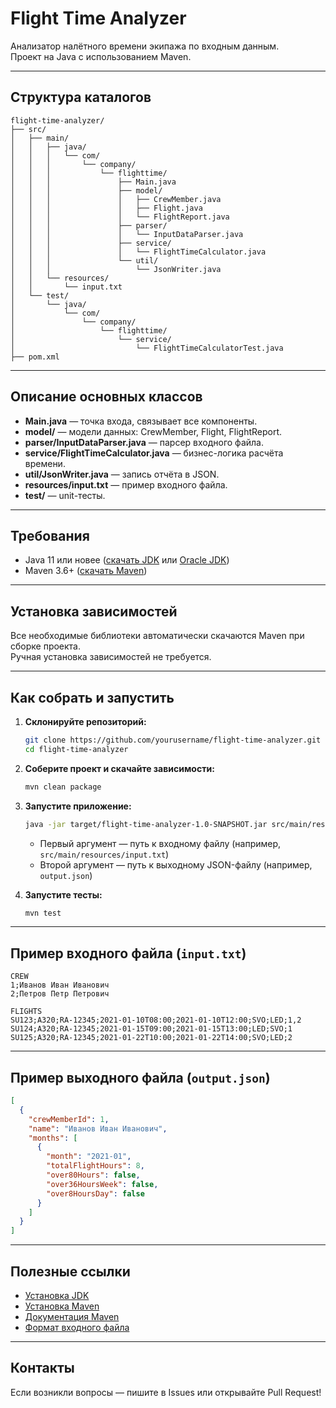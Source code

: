 # Flight Time Analyzer

Анализатор налётного времени экипажа по входным данным.  
Проект на Java с использованием Maven.

---

## Структура каталогов

```
flight-time-analyzer/
├── src/
│   ├── main/
│   │   ├── java/
│   │   │   └── com/
│   │   │       └── company/
│   │   │           └── flighttime/
│   │   │               ├── Main.java
│   │   │               ├── model/
│   │   │               │   ├── CrewMember.java
│   │   │               │   ├── Flight.java
│   │   │               │   └── FlightReport.java
│   │   │               ├── parser/
│   │   │               │   └── InputDataParser.java
│   │   │               ├── service/
│   │   │               │   └── FlightTimeCalculator.java
│   │   │               └── util/
│   │   │                   └── JsonWriter.java
│   │   └── resources/
│   │       └── input.txt
│   └── test/
│       └── java/
│           └── com/
│               └── company/
│                   └── flighttime/
│                       └── service/
│                           └── FlightTimeCalculatorTest.java
├── pom.xml
```

---

## Описание основных классов

- **Main.java** — точка входа, связывает все компоненты.
- **model/** — модели данных: CrewMember, Flight, FlightReport.
- **parser/InputDataParser.java** — парсер входного файла.
- **service/FlightTimeCalculator.java** — бизнес-логика расчёта времени.
- **util/JsonWriter.java** — запись отчёта в JSON.
- **resources/input.txt** — пример входного файла.
- **test/** — unit-тесты.

---

## Требования

- Java 11 или новее ([скачать JDK](https://adoptopenjdk.net/) или [Oracle JDK](https://www.oracle.com/java/technologies/downloads/))
- Maven 3.6+ ([скачать Maven](https://maven.apache.org/download.cgi))

---

## Установка зависимостей

Все необходимые библиотеки автоматически скачаются Maven при сборке проекта.  
Ручная установка зависимостей не требуется.

---

## Как собрать и запустить

1. **Склонируйте репозиторий:**
   ```bash
   git clone https://github.com/yourusername/flight-time-analyzer.git
   cd flight-time-analyzer
   ```

2. **Соберите проект и скачайте зависимости:**
   ```bash
   mvn clean package
   ```

3. **Запустите приложение:**
   ```bash
   java -jar target/flight-time-analyzer-1.0-SNAPSHOT.jar src/main/resources/input.txt output.json
   ```
   - Первый аргумент — путь к входному файлу (например, `src/main/resources/input.txt`)
   - Второй аргумент — путь к выходному JSON-файлу (например, `output.json`)

4. **Запустите тесты:**
   ```bash
   mvn test
   ```

---

## Пример входного файла (`input.txt`)

```
CREW
1;Иванов Иван Иванович
2;Петров Петр Петрович

FLIGHTS
SU123;A320;RA-12345;2021-01-10T08:00;2021-01-10T12:00;SVO;LED;1,2
SU124;A320;RA-12345;2021-01-15T09:00;2021-01-15T13:00;LED;SVO;1
SU125;A320;RA-12345;2021-01-22T10:00;2021-01-22T14:00;SVO;LED;2
```

---

## Пример выходного файла (`output.json`)

```json
[
  {
    "crewMemberId": 1,
    "name": "Иванов Иван Иванович",
    "months": [
      {
        "month": "2021-01",
        "totalFlightHours": 8,
        "over80Hours": false,
        "over36HoursWeek": false,
        "over8HoursDay": false
      }
    ]
  }
]
```

---

## Полезные ссылки

- [Установка JDK](https://adoptopenjdk.net/)
- [Установка Maven](https://maven.apache.org/install.html)
- [Документация Maven](https://maven.apache.org/guides/)
- [Формат входного файла](#пример-входного-файла-inputtxt)

---

## Контакты

Если возникли вопросы — пишите в Issues или открывайте Pull Request!
